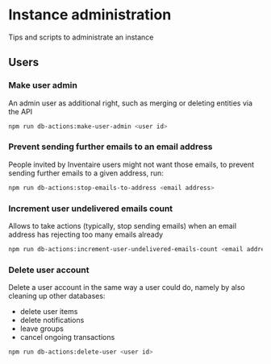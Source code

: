 # Instance administration
Tips and scripts to administrate an instance

## Users
### Make user admin
An admin user as additional right, such as merging or deleting entities via the API
```sh
npm run db-actions:make-user-admin <user id>
```

### Prevent sending further emails to an email address
People invited by Inventaire users might not want those emails, to prevent sending further emails to a given address, run:
```sh
npm run db-actions:stop-emails-to-address <email address>
```

### Increment user undelivered emails count
Allows to take actions (typically, stop sending emails) when an email address has rejecting too many emails already
```sh
npm run db-actions:increment-user-undelivered-emails-count <email address>
```

### Delete user account
Delete a user account in the same way a user could do, namely by also cleaning up other databases:
* delete user items
* delete notifications
* leave groups
* cancel ongoing transactions
```sh
npm run db-actions:delete-user <user id>
```

